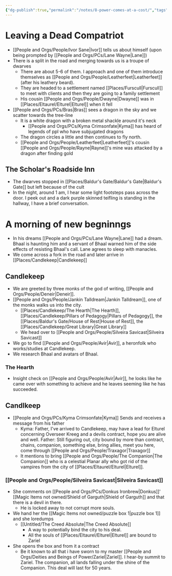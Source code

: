 ```yaml
---
{"dg-publish":true,"permalink":"/notes/8-power-comes-at-a-cost/","tags":["Session-Notes"]}
---
```



# Leaving a Dead Compatriot 
- [[People and Orgs/People/Ivor Sane\|Ivor]] tells us about himself (upon being prompted by [[People and Orgs/PCs/Lane Wayne\|Lane]])
- There is a split in the road and merging towards us is a troupe of dwarves
	- There are about 5-6 of them. I approach and one of them introduce themselves as [[People and Orgs/People/Leatherfeet\|Leatherfeet]] (after his leathery beard). 
	- They are headed to a settlement named [[Places/Furscull\|Furscull]] to meet with clients and then they are going to a family settlement
	- His cousin [[People and Orgs/People/Dwayne\|Dwayne]] was in [[Places/Eltaurel/Elturel\|Elturel]] when it fell
- [[People and Orgs/PCs/Bras\|Bras]] sees a dragon in the sky and we scatter towards the tree-line
	- It is a white dragon with a broken metal shackle around it's neck 
		- [[People and Orgs/PCs/Kyma Crimsonfate\|Kyma]] has heard of legends of ppl who have subjugated dragons
	- The dragon circles a little and then continues to fly north.
	- [[People and Orgs/People/Leatherfeet\|Leatherfeet]]'s cousin [[People and Orgs/People/Rayne\|Rayne]]'s mine was attacked by a dragon after finding gold 
## The Scholar's Roadside Inn
- The dwarves stopped in [[Places/Baldur's Gate/Baldur's Gate\|Baldur's Gate]] but left because of the cult
- In the night, around 1 am, I hear some light footsteps pass across the door. I peek out and a dark purple skinned teifling is standing in the hallway, I have a brief conversation. 
# A morning of new begninngs
- In his dreams [[People and Orgs/PCs/Lane Wayne\|Lane]] had a dream. Bhaal is haunting him and a servant of Bhaal warned him of the side effects of resisting Bhaal's call. Lane agrees to sleep with manacles. 
- We come across a fork in the road and later arrive in [[Places/Candlekeep\|Candlekeep]]
## Candlekeep
- We are greeted by three monks of the god of writing, [[People and Orgs/People/Deneir\|Deneir]].
- [[People and Orgs/People/Jankin Talldream\|Jankin Talldream]], one of the monks walks us into the city.
	- [[Places/Candlekeep/The Hearth\|The Hearth]], [[Places/Candlekeep/Pillars of Pedagogy\|Pillars of Pedagogy]], the [[Places/Baldur's Gate/House of Rest\|House of Rest]], the [[Places/Candlekeep/Great Library\|Great Library]]
	- We head over to [[People and Orgs/People/Silveira Savicast\|Silveira Savicast]] 
- We go to find [[People and Orgs/People/Avir\|Avir]], a heronfolk who works/studies at Candlekeep. 
- We research Bhaal and avatars of Bhaal.  
### The Hearth
- Insight check on [[People and Orgs/People/Avir\|Avir]], he looks like he came over with something to achieve and he leaves seeming like he has succeeded. 
## Candlkeep
- [[People and Orgs/PCs/Kyma Crimsonfate\|Kyma]] Sends and receives a message from his father
	- Kyma: Father, I've arrived to Candlekeep, may have a lead for Elturel concerning Overseer Kreeg and a devils contract, hope you are alive and well. 
	  Father: Still figuring out, city bound by more than contract, chains, companion, something else, bring allies, meet you here, come through [[People and Orgs/People/Traxagor\|Traxagor]]
	- It mentions to bring [[People and Orgs/People/The Companion\|The Companion]] who is a celestial Planar ally who got rid of the vampires from the city of [[Places/Eltaurel/Elturel\|Elturel]]. 
### [[People and Orgs/People/Silveira Savicast\|Silveira Savicast]] 
- She comments on [[People and Orgs/PCs/Donkus Ironbrew\|Donkus]]' [[Magic Items not owned/Shield of Garguth\|Shield of Garguth]] and that there is a devil in there.
	- He is locked away to not corrupt more souls.
- We hand her the [[Magic Items not owned/puzzle box 1\|puzzle box 1]] and she loredumps
	- [[Untitled/The Creed Absolute\|The Creed Absolute]] 
		- A way to potentially bind the city to his deal. 
		- All the souls of [[Places/Eltaurel/Elturel\|Elturel]] are bound to Zariel
- She opens the box and from it a contract 
	- Be it known to all that i have sworn to my master [[People and Orgs/Deities and Beings of Power/Zariel\|Zariel]]. I hear-by summit to Zariel. The companion, all lands falling under the shine of the Companion. This deal will last for 50 years.

